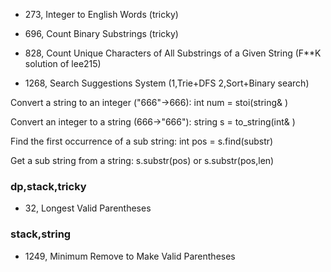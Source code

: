 - 273, Integer to English Words (tricky)
- 696, Count Binary Substrings (tricky)

- 828, Count Unique Characters of All Substrings of a Given String (F**K solution of lee215)
- 1268, Search Suggestions System (1,Trie+DFS 2,Sort+Binary search)


Convert a string to an integer ("666"->666): 		int num = stoi(string& )

Convert an integer to a string (666->"666"):		string s = to_string(int& )

Find the first occurrence of a sub string:		int pos = s.find(substr)

Get a sub string from a string:  			s.substr(pos) or s.substr(pos,len)

### dp,stack,tricky
- 32, Longest Valid Parentheses

### stack,string
- 1249, Minimum Remove to Make Valid Parentheses

